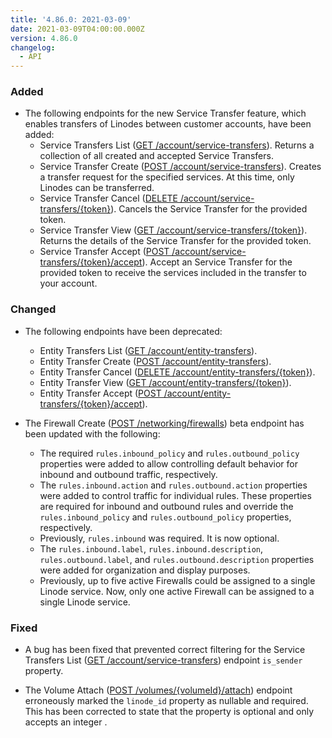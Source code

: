 ```yaml
---
title: '4.86.0: 2021-03-09'
date: 2021-03-09T04:00:00.000Z
version: 4.86.0
changelog:
  - API
---
```


### Added

- The following endpoints for the new Service Transfer feature, which enables transfers of Linodes between customer accounts, have been added:
  - Service Transfers List ([GET /account/service-transfers](https://linode.com/docs/api/account/#service-transfers-list)). Returns a collection of all created and accepted Service Transfers.
  - Service Transfer Create ([POST /account/service-transfers](https://linode.com/docs/api/account/#service-transfer-create)). Creates a transfer request for the specified services. At this time, only Linodes can be transferred.
  - Service Transfer Cancel ([DELETE /account/service-transfers/{token}](https://linode.com/docs/api/account/#service-transfer-cancel)). Cancels the Service Transfer for the provided token.
  - Service Transfer View ([GET /account/service-transfers/{token}](https://linode.com/docs/api/account/#service-transfer-view)). Returns the details of the Service Transfer for the provided token.
  - Service Transfer Accept ([POST /account/service-transfers/{token}/accept](https://linode.com/docs/api/account/#service-transfer-accept)). Accept an Service Transfer for the provided token to receive the services included in the transfer to your account.

### Changed

- The following endpoints have been deprecated:
  - Entity Transfers List ([GET /account/entity-transfers](https://linode.com/docs/api/account/#entity-transfers-list)).
  - Entity Transfer Create ([POST /account/entity-transfers](https://linode.com/docs/api/account/#entity-transfer-create)).
  - Entity Transfer Cancel ([DELETE /account/entity-transfers/{token}](https://linode.com/docs/api/account/#entity-transfer-cancel)).
  - Entity Transfer View ([GET /account/entity-transfers/{token}](https://linode.com/docs/api/account/#entity-transfer-view)).
  - Entity Transfer Accept ([POST /account/entity-transfers/{token}/accept](https://linode.com/docs/api/account/#entity-transfer-accept)).

- The Firewall Create ([POST /networking/firewalls](https://linode.com/docs/api/networking/#firewall-create)) beta endpoint has been updated with the following:
  - The required `rules.inbound_policy` and `rules.outbound_policy` properties were added to allow controlling default behavior for inbound and outbound traffic, respectively.
  - The `rules.inbound.action` and `rules.outbound.action` properties were added to control traffic for individual rules. These properties are required for inbound and outbound rules and override the `rules.inbound_policy` and `rules.outbound_policy` properties, respectively.
  - Previously, `rules.inbound` was required. It is now optional.
  - The `rules.inbound.label`, `rules.inbound.description`, `rules.outbound.label`, and `rules.outbound.description` properties were added for organization and display purposes.
  - Previously, up to five active Firewalls could be assigned to a single Linode service. Now, only one active Firewall can be assigned to a single Linode service.

### Fixed

- A bug has been fixed that prevented correct filtering for the Service Transfers List ([GET /account/service-transfers](https://linode.com/docs/api/account/#service-transfers-list)) endpoint `is_sender` property.

- The Volume Attach ([POST /volumes/{volumeId}/attach](https://www.linode.com/docs/api/volumes/#volume-attach)) endpoint erroneously marked the `linode_id` property as nullable and required. This has been corrected to state that the property is optional and only accepts an integer .
